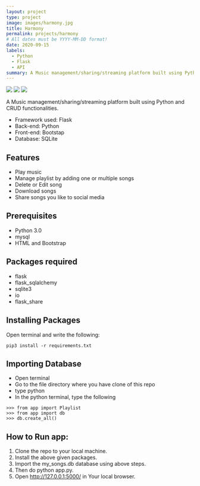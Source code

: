 ```yaml
---
layout: project
type: project
image: images/harmony.jpg
title: Harmony
permalink: projects/harmony
# All dates must be YYYY-MM-DD format!
date: 2020-09-15
labels:
  - Python
  - Flask
  - API
summary: A Music management/sharing/streaming platform built using Python and CRUD functionalities
---
```


<div class="ui small rounded images">
  <img class="ui image" src="../images/harmony-1.jpg">
  <img class="ui image" src="../images/harmony-2.jpg">
  <img class="ui image" src="../images/harmony-3.jpg">
</div>

A Music management/sharing/streaming platform built using Python and CRUD functionalities.

- Framework used: Flask
- Back-end: Python
- Front-end: Bootstap
- Database: SQLite


## Features

- Play music
- Manage playlist by adding one or multiple songs
- Delete or Edit song
- Download songs
- Share songs you like to social media

## Prerequisites

- Python 3.0
- mysql
- HTML and Bootstrap

## Packages required

- flask
- flask_sqlalchemy
- sqlite3
- io
- flask_share

## Installing Packages

Open terminal and write the following:
```
pip3 install -r requirements.txt
```

## Importing Database

- Open terminal
- Go to the file directory where you have clone of this repo
- type python
- In the python terminal, type the following
```
>>> from app import Playlist
>>> from app import db
>>> db.create_all()
```

## How to Run app:

1. Clone the repo to your local machine.
2. Install the above given packages.
3. Import the my_songs.db database using above steps.
4. Then do python app.py.
5. Open http://127.0.0.1:5000/ in Your local browser.




















